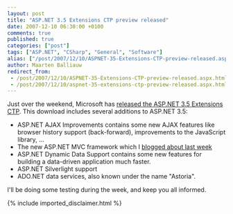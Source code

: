 ```yaml
---
layout: post
title: "ASP.NET 3.5 Extensions CTP preview released"
date: 2007-12-10 06:30:00 +0100
comments: true
published: true
categories: ["post"]
tags: ["ASP.NET", "CSharp", "General", "Software"]
alias: ["/post/2007/12/10/ASPNET-35-Extensions-CTP-preview-released.aspx", "/post/2007/12/10/aspnet-35-extensions-ctp-preview-released.aspx"]
author: Maarten Balliauw
redirect_from:
 - /post/2007/12/10/ASPNET-35-Extensions-CTP-preview-released.aspx.html
 - /post/2007/12/10/aspnet-35-extensions-ctp-preview-released.aspx.html
---
```

<p>
Just over the weekend, Microsoft has <a href="http://weblogs.asp.net/scottgu/archive/2007/12/09/asp-net-3-5-extensions-ctp-preview-released.aspx" target="_blank">released the ASP.NET 3.5 Extensions CTP</a>. This download includes several additions to ASP.NET 3.5: 
</p>
<ul>
	<li>ASP.NET AJAX Improvements contains some new AJAX features like browser history support (back-forward), improvements to the JavaScript library, ...</li>
	<li>The new ASP.NET MVC framework which I <a href="/post/2007/11/aspnet-mvc-framework-preview-to-be-released-next-week.aspx" target="_blank">blogged about last week</a></li>
	<li>ASP.NET Dynamic Data Support contains some new features for building a data-driven application much faster.</li>
	<li>ASP.NET Silverlight support</li>
	<li>ADO.NET data services, also known under the name &quot;Astoria&quot;.</li>
</ul>
<p>
I&#39;ll be doing some testing during the week, and keep you all informed. 
</p>

{% include imported_disclaimer.html %}
